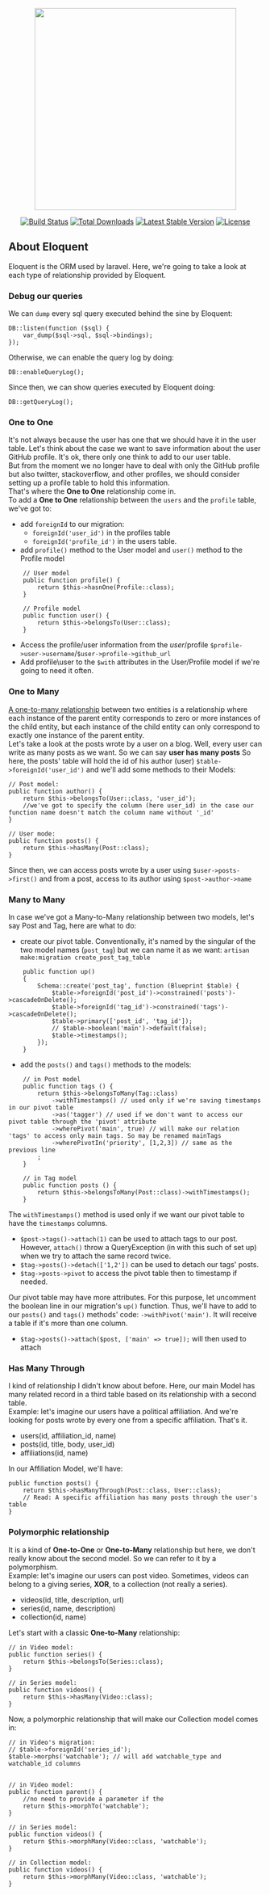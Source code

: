 <p align="center"><a href="https://laravel.com" target="_blank"><img src="https://raw.githubusercontent.com/laravel/art/master/logo-lockup/5%20SVG/2%20CMYK/1%20Full%20Color/laravel-logolockup-cmyk-red.svg" width="400"></a></p>

<p align="center">
    <a href="https://travis-ci.org/laravel/framework"><img src="https://travis-ci.org/laravel/framework.svg" alt="Build Status"></a>
    <a href="https://packagist.org/packages/laravel/framework"><img src="https://img.shields.io/packagist/dt/laravel/framework" alt="Total Downloads"></a>
    <a href="https://packagist.org/packages/laravel/framework"><img src="https://img.shields.io/packagist/v/laravel/framework" alt="Latest Stable Version"></a>
    <a href="https://packagist.org/packages/laravel/framework"><img src="https://img.shields.io/packagist/l/laravel/framework" alt="License"></a>
</p>

## About Eloquent
Eloquent is the ORM used by laravel. Here, we're going to take a look at each
type of relationship provided by Eloquent.

### Debug our queries
We can ``dump`` every sql query executed behind the sine by Eloquent: 
````injectablephp
DB::listen(function ($sql) {
    var_dump($sql->sql, $sql->bindings);
});
````

Otherwise, we can enable the query log by doing:
````injectablephp
DB::enableQueryLog();
````
Since then, we can show queries executed by Eloquent doing:
````injectablephp
DB::getQueryLog();
````

### One to One
It's not always because the user has one that we should have it in the user table.
Let's think about the case we want to save information about the user GitHub
profile. It's ok, there only one think to add to our user table.\
But from the moment we no longer have to deal with only the GitHub profile but
also twitter, stackoverflow, and other profiles, we should consider setting up
a profile table to hold this information.\
That's where the **One to One** relationship come in.\
To add a **One to One** relationship between the ``users`` and the ``profile``
table, we've got to:
- add ``foreignId`` to our migration:
  - ``foreignId('user_id')`` in the profiles table
  - ``foreignId('profile_id')`` in the users table.
- add ``profile()`` method to the User model and ``user()`` method to the Profile model
````injectablephp
    // User model
    public function profile() {
        return $this->hasnOne(Profile::class);
    }

    // Profile model
    public function user() {
        return $this->belongsTo(User::class);
    }
````
- Access the profile/user information from the $user/$profile
``$profile->user->username``/``$user->profile->github_url``
- Add profile\user to the ``$with`` attributes in the User/Profile model if
we're going to need it often.


### One to Many
[A one-to-many relationship](https://developer.android.com/training/data-storage/room/relationships#one-to-one) 
between two entities is a relationship where each instance of the parent 
entity corresponds to zero or more instances of the child entity, but each 
instance of the child entity can only correspond to exactly one instance of 
the parent entity.\
Let's take a look at the posts wrote by a user on a blog. Well, every user 
can write as many posts as we want. So we can say **user has many posts**
So here, the posts' table will hold the id of his author (user)
``$table->foreignId('user_id')`` and we'll add some methods to their Models:
````injectablephp
// Post model:
public function author() {
    return $this->belongsTo(User::class, 'user_id');
    //we've got to specify the column (here user_id) in the case our function name doesn't match the column name without '_id'
}

// User mode:
public function posts() {
    return $this->hasMany(Post::class);
}
````
Since then, we can access posts wrote by a user using ``$user->posts->first()`` and from
a post, access to its author using ``$post->author->name``


### Many to Many
In case we've got a Many-to-Many relationship between two models, let's say Post
and Tag, here are what to do:
- create our pivot table. Conventionally, it's named by the singular of the two
model names (``post_tag``) but we can name it as we want: ``artisan make:migration create_post_tag_table``
````injectablephp
    public function up()
    {
        Schema::create('post_tag', function (Blueprint $table) {
            $table->foreignId('post_id')->constrained('posts')->cascadeOnDelete();
            $table->foreignId('tag_id')->constrained('tags')->cascadeOnDelete();
            $table->primary(['post_id', 'tag_id']);
            // $table->boolean('main')->default(false);
            $table->timestamps();
        });
    }
````
- add the ``posts()`` and ``tags()`` methods to the models:
````injectablephp
    // in Post model
    public function tags () {
        return $this->belongsToMany(Tag::class)
            ->withTimestamps() // used only if we're saving timestamps in our pivot table
            ->as('tagger') // used if we don't want to access our pivot table through the 'pivot' attribute
            ->wherePivot('main', true) // will make our relation 'tags' to access only main tags. So may be renamed mainTags
            ->wherePivotIn('priority', [1,2,3]) // same as the previous line    
        ;
    }

    // in Tag model
    public function posts () {
        return $this->belongsToMany(Post::class)->withTimestamps();
    }
````
The ``withTimestamps()`` method is used only if we want our pivot table
to have the ``timestamps`` columns.

- ``$post->tags()->attach(1)`` can be used to attach tags to our post. However, ``attach()``
throw a QueryException (in with this such of set up) when we try to attach the same record twice.
- ``$tag->posts()->detach(['1,2'])`` can be used to detach our tags' posts.
- ``$tag->posts->pivot`` to access the pivot table then to timestamp if needed.

Our pivot table may have more attributes. For this purpose, let uncomment the
boolean line in our migration's ``up()`` function. Thus, we'll have to add to 
our ``posts()`` and ``tags()`` methods' code: ``->withPivot('main')``. It will
receive a table if it's more than one column.

- ``$tag->posts()->attach($post, ['main' => true]);`` will then used to attach


### Has Many Through
I kind of relationship I didn't know about before. Here, our main Model 
has many related record in a third table based on its relationship with 
a second table.\
Example: let's imagine our users have a political affiliation. And we're looking
for posts wrote by every one from a specific affiliation. That's it.
- users(id, affiliation_id, name)
- posts(id, title, body, user_id)
- affiliations(id, name)

In our Affiliation Model, we'll have:
````injectablephp
public function posts() {
    return $this->hasManyThrough(Post::class, User::class);
    // Read: A specific affiliation has many posts through the user's table
}
````


### Polymorphic relationship
It is a kind of **One-to-One** or **One-to-Many** relationship but here, 
we don't really know about the second model. So we can refer to it by a polymorphism.\
Example: let's imagine our users can post video. Sometimes, videos can belong to
a giving series, **XOR**, to a collection (not really a series).
- videos(id, title, description, url)
- series(id, name, description)
- collection(id, name)

Let's start with a classic **One-to-Many** relationship:
````injectablephp
// in Video model:
public function series() {
    return $this->belongsTo(Series::class);
}

// in Series model:
public function videos() {
    return $this->hasMany(Video::class);
}
````

Now, a polymorphic relationship that will make our Collection model comes in:

````injectablephp
// in Video's migration:
// $table->foreignId('series_id');
$table->morphs('watchable'); // will add watchable_type and watchable_id columns


// in Video model:
public function parent() {
    //no need to provide a parameter if the  
    return $this->morphTo('watchable'); 
}

// in Series model:
public function videos() {
    return $this->morphMany(Video::class, 'watchable');
}

// in Collection model:
public function videos() {
    return $this->morphMany(Video::class, 'watchable');
}
````



















